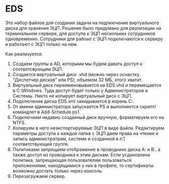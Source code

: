 # EDS

Это набор файлов для создания задачи на подлкючение виртуального диска для хранения ЭЦП.
Решение было придумано для реализации на терминальном сервере, для доступа к ЭЦП нескольких сотрудников одновременно. Сотрудники для рабоыт с ЭЦП подключаются к серверу и работают с ЭЦП только на нем.

Как реализуется:
1) Создаем группы в AD, которыми мы будем давать доступ к соответсвующим ЭЦП.
2) Создается виртуальный диск .vhd (можно через оснастку "Диспетчер дисков" или PS), объемом 32 МБ, этого хватит.
3) Виртуальный диск переименовывается на EDS.vhd и перемещается в C:\Windows\. Туда доступ будет только у Администраторов и Системы. Никто не копирует виртуальный диск с ЭЦП.
4) Подключение диска EDS.xml закидывается в корень C:\.
5) От имени администратора запускается PS и выполняется скрипт/командлет в Add-Schedule.ps1.
6) Подключаем недавно созданный диск вручную, форматируем его на NTFS.
7) Копируем в него неэкспортируемые ЭЦП в виде файла. Редактируем параметры доступа к каждой папке с ЭЦП даем права на чтение и запись администратрам, системе и созданной в п.1 соответствующей группе.
8) Политиками запрещаем отображение в проводнике диска A: и B:, а также доступ из проводника к этим дискам. Если усдановлена политика, запрещающая пользователям пользоваться приложениями, находящимися у них в профиле, то сертификаты возможно достать только через консоль.
9) Перезагружаем сервер.
